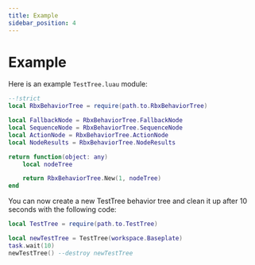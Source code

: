 ```yaml
---
title: Example
sidebar_position: 4
---
```


# Example

Here is an example ```TestTree.luau``` module:

```lua
--!strict
local RbxBehaviorTree = require(path.to.RbxBehaviorTree)

local FallbackNode = RbxBehaviorTree.FallbackNode
local SequenceNode = RbxBehaviorTree.SequenceNode
local ActionNode = RbxBehaviorTree.ActionNode
local NodeResults = RbxBehaviorTree.NodeResults

return function(object: any)
	local nodeTree

	return RbxBehaviorTree.New(1, nodeTree)
end
```

You can now create a new TestTree behavior tree and clean it up after 10 seconds with the following code:

```lua
local TestTree = require(path.to.TestTree)

local newTestTree = TestTree(workspace.Baseplate)
task.wait(10)
newTestTree() --destroy newTestTree
```